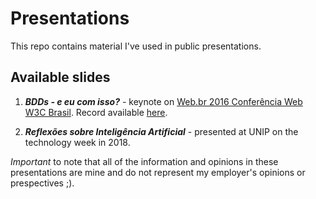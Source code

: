 # Presentations
 This repo contains material I've used in public presentations.

## Available slides

1. ___BDDs - e eu com isso?___ - keynote on [Web.br 2016 Conferência Web W3C Brasil](https://conferenciaweb.w3c.br/2016/). Record available [here](https://www.youtube.com/watch?v=xpYe7Nj_gAY).

1. ___Reflexões sobre Inteligência Artificial___ - presented at UNIP on the technology week in 2018.
 
 *Important* to note that all of the information and opinions in these presentations are mine and do not represent my employer's opinions or prespectives ;).
